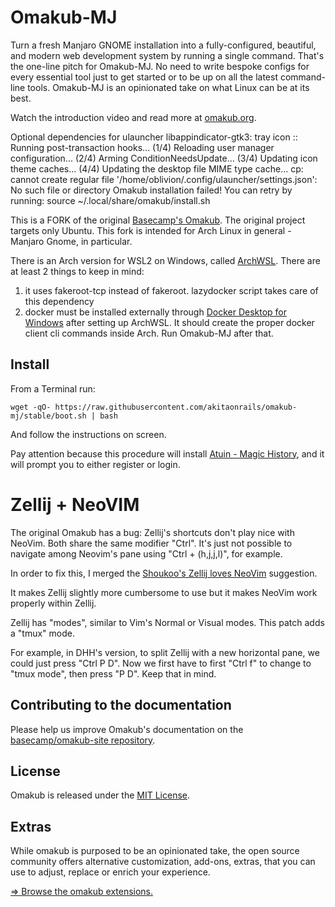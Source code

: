# Omakub-MJ

Turn a fresh Manjaro GNOME installation into a fully-configured, beautiful, and modern web development system by running a single command. That's the one-line pitch for Omakub-MJ. No need to write bespoke configs for every essential tool just to get started or to be up on all the latest command-line tools. Omakub-MJ is an opinionated take on what Linux can be at its best.

Watch the introduction video and read more at [omakub.org](https://omakub.org).

Optional dependencies for ulauncher
    libappindicator-gtk3: tray icon
:: Running post-transaction hooks...
(1/4) Reloading user manager configuration...
(2/4) Arming ConditionNeedsUpdate...
(3/4) Updating icon theme caches...
(4/4) Updating the desktop file MIME type cache...
cp: cannot create regular file '/home/oblivion/.config/ulauncher/settings.json': No such file or directory
Omakub installation failed! You can retry by running: source ~/.local/share/omakub/install.sh




This is a FORK of the original [Basecamp's Omakub](https://github.com/basecamp/omakub/). The original project targets only Ubuntu. This fork is intended for Arch Linux in general - Manjaro Gnome, in particular.

There is an Arch version for WSL2 on Windows, called [ArchWSL](https://github.com/yuk7/ArchWSL). There are at least 2 things to keep in mind:

1. it uses fakeroot-tcp instead of fakeroot. lazydocker script takes care of this dependency
2. docker must be installed externally through [Docker Desktop for Windows](https://www.docker.com/products/docker-desktop/) after setting up ArchWSL. It should create the proper docker client cli commands inside Arch. Run Omakub-MJ after that.

## Install

From a Terminal run:

    wget -qO- https://raw.githubusercontent.com/akitaonrails/omakub-mj/stable/boot.sh | bash

And follow the instructions on screen. 

Pay attention because this procedure will install [Atuin - Magic History](https://atuin.sh/), and it will prompt you to either register or login.

# Zellij + NeoVIM

The original Omakub has a bug: Zellij's shortcuts don't play nice with NeoVim. Both share the same modifier "Ctrl". It's just not possible to navigate among Neovim's pane using "Ctrl + (h,j,j,l)", for example.

In order to fix this, I merged the [Shoukoo's Zellij loves NeoVim](https://shoukoo.github.io/blog/zellij-love-neovim/) suggestion. 

It makes Zellij slightly more cumbersome to use but it makes NeoVim work properly within Zellij.

Zellij has "modes", similar to Vim's Normal or Visual modes. This patch adds a "tmux" mode.

For example, in DHH's version, to split Zellij with a new horizontal pane, we could just press "Ctrl P D". Now we first have to first "Ctrl f" to change to "tmux mode", then press "P D". Keep that in mind.

## Contributing to the documentation

Please help us improve Omakub's documentation on the [basecamp/omakub-site repository](https://github.com/basecamp/omakub-site).

## License

Omakub is released under the [MIT License](https://opensource.org/licenses/MIT).

## Extras

While omakub is purposed to be an opinionated take, the open source community offers alternative customization, add-ons, extras, that you can use to adjust, replace or enrich your experience.

[⇒ Browse the omakub extensions.](EXTENSIONS.md)
